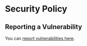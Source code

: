# Security Policy

## Reporting a Vulnerability

You can [report vulnerabilities here](https://github.com/common-fp/common-fp/security/advisories/new).
